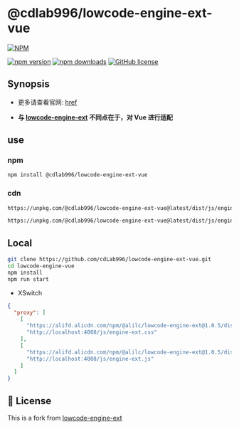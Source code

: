 # @cdlab996/lowcode-engine-ext-vue

[![NPM](https://nodei.co/npm/@cdlab996/lowcode-engine-ext-vue.png?downloads=true&downloadRank=true&stars=true)](https://nodei.co/npm/@cdlab996/lowcode-engine-ext-vue/)

[![npm version](https://img.shields.io/npm/v/@cdlab996/lowcode-engine-ext.svg)](https://www.npmjs.com/package/@cdlab996/lowcode-engine-ext-vue)
[![npm downloads](https://img.shields.io/npm/dm/@cdlab996/lowcode-engine-ext.svg)](https://www.npmjs.com/package/@cdlab996/lowcode-engine-ext-vue)
[![GitHub license](https://img.shields.io/github/license/@cdlab996/lowcode-engine-ext-vue)](https://github.com/cdlab996/lowcode-engine-ext-vue/blob/main/LICENSE)

## Synopsis

- 更多请查看官网: [href](https://lowcode-engine.cn/site/docs/guide/appendix/setters)

- **与 [lowcode-engine-ext](https://github.com/alibaba/lowcode-engine-ext) 不同点在于，对 Vue 进行适配**

<!-- See more at [Official setter](https://lowcode-engine.cn/site/docs/guide/appendix/setters) -->

<!-- **The difference with [lowcode-engine-ext](https://github.com/alibaba/lowcode-engine-ext) is that the adaptation to Vue.** -->

## use

### npm

```bash
npm install @cdlab996/lowcode-engine-ext-vue
```

### cdn

<!-- https://unpkg.com/browse/@cdlab996/lowcode-engine-ext-vue@1.0.1/ -->
<!-- https://unpkg.com/browse/@cdlab996/lowcode-engine-ext@latest/ -->

```html
https://unpkg.com/@cdlab996/lowcode-engine-ext-vue@latest/dist/js/engine-ext.css

https://unpkg.com/@cdlab996/lowcode-engine-ext-vue@latest/dist/js/engine-ext.js
```

## Local

``` bash
git clone https://github.com/cdLab996/lowcode-engine-ext-vue.git
cd lowcode-engine-vue
npm install
npm run start
```

- XSwitch

```json
{
  "proxy": [
    [
      "https://alifd.alicdn.com/npm/@alilc/lowcode-engine-ext@1.0.5/dist/css/engine-ext.css",
      "http://localhost:4008/js/engine-ext.css"
    ],
    [
      "https://alifd.alicdn.com/npm/@alilc/lowcode-engine-ext@1.0.5/dist/css/engine-ext.js",
      "http://localhost:4008/js/engine-ext.js"
    ]
  ]
}
```

## 🎈 License

This is a fork from [lowcode-engine-ext](https://github.com/alibaba/lowcode-engine-ext)
